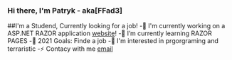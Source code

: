 ### Hi there, I'm Patryk - aka[FFad3]

##I'm a Studend, Currently looking for a job!
-🔭 I'm currently working on a ASP.NET RAZOR application [website]!
-🌱 I’m currently learning RAZOR PAGES
-🥅 2021 Goals: Finde a job
-🏫 I'm interested in prgorgraming and terraristic
-⚡ Contacy with me [email]





[website]: https://github.com/FFad3/OdeToFood
[email]: gnebapatryk@gmail.com
